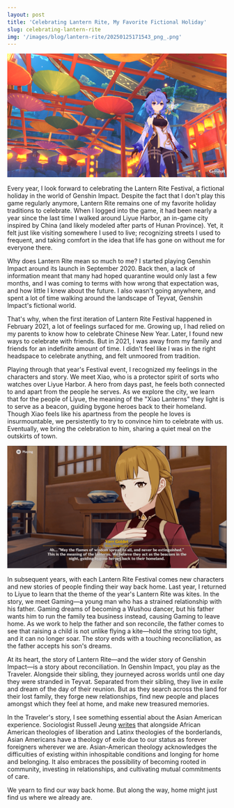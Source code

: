 ```yaml
---
layout: post
title: 'Celebrating Lantern Rite, My Favorite Fictional Holiday'
slug: celebrating-lantern-rite
img: '/images/blog/lantern-rite/20250125171543_png_.png'
---
```


![Screenshot of outdoor decorations in Genshin Impact with hanging lanterns, colorful umbrellas, and banners. My character Ganyu is posing for the photo.](/images/blog/lantern-rite/20250125171543_png_.png)

Every year, I look forward to celebrating the Lantern Rite Festival, a fictional holiday in the world of Genshin Impact. Despite the fact that I don't play this game regularly anymore, Lantern Rite remains one of my favorite holiday traditions to celebrate. When I logged into the game, it had been nearly a year since the last time I walked around Liyue Harbor, an in-game city inspired by China (and likely modeled after parts of Hunan Province). Yet, it felt just like visiting somewhere I used to live; recognizing streets I used to frequent, and taking comfort in the idea that life has gone on without me for everyone there.

Why does Lantern Rite mean so much to me? I started playing Genshin Impact around its launch in September 2020. Back then, a lack of information meant that many had hoped quarantine would only last a few months, and I was coming to terms with how wrong that expectation was, and how little I knew about the future. I also wasn't going anywhere, and spent a lot of time walking around the landscape of Teyvat, Genshin Impact's fictional world.

That's why, when the first iteration of Lantern Rite Festival happened in February 2021, a lot of feelings surfaced for me. Growing up, I had relied on my parents to know how to celebrate Chinese New Year. Later, I found new ways to celebrate with friends. But in 2021, I was away from my family and friends for an indefinite amount of time. I didn't feel like I was in the right headspace to celebrate anything, and felt unmoored from tradition.

Playing through that year's Festival event, I recognized my feelings in the characters and story. We meet Xiao, who is a protector spirit of sorts who watches over Liyue Harbor. A hero from days past, he feels both connected to and apart from the people he serves. As we explore the city, we learn that for the people of Liyue, the meaning of the "Xiao Lanterns" they light is to serve as a beacon, guiding bygone heroes back to their homeland. Though Xiao feels like his apartness from the people he loves is insurmountable, we persistently to try to convince him to celebrate with us. Eventually, we bring the celebration to him, sharing a quiet meal on the outskirts of town.

![Dialogue from Lantern Rite 2021. Ah... "May the flames of wisdom spread to all, and never be extinguished." This is the meaning of the lanterns. We believe they act as beacons in the night, guiding bygone heroes back to their homeland.](/images/blog/lantern-rite/dialogue.png)

In subsequent years, with each Lantern Rite Festival comes new characters and new stories of people finding their way back home. Last year, I returned to Liyue to learn that the theme of the year's Lantern Rite was kites. In the story, we meet Gaming—a young man who has a strained relationship with his father. Gaming dreams of becoming a Wushou dancer, but his father wants him to run the family tea business instead, causing Gaming to leave home. As we work to help the father and son reconcile, the father comes to see that raising a child is not unlike flying a kite—hold the string too tight, and it can no longer soar. The story ends with a touching reconciliation, as the father accepts his son's dreams.

At its heart, the story of Lantern Rite—and the wider story of Genshin Impact—is a story about reconciliation. In Genshin Impact, you play as the Traveler. Alongside their sibling, they journeyed across worlds until one day they were stranded in Teyvat. Separated from their sibling, they live in exile and dream of the day of their reunion. But as they search across the land for their lost family, they forge new relationships, find new people and places amongst which they feel at home, and make new treasured memories.

In the Traveler's story, I see something essential about the Asian American experience. Sociologist Russell Jeung [writes](https://www.inheritancemag.com/stories/an-exiles-dream-for-justice) that alongside African American theologies of liberation and Latinx theologies of the borderlands, Asian Americans have a theology of exile due to our status as forever foreigners wherever we are. Asian-American theology acknowledges the difficulties of existing within inhospitable conditions and longing for home and belonging. It also embraces the possibility of becoming rooted in community, investing in relationships, and cultivating mutual commitments of care.

We yearn to find our way back home. But along the way, home might just find us where we already are.
